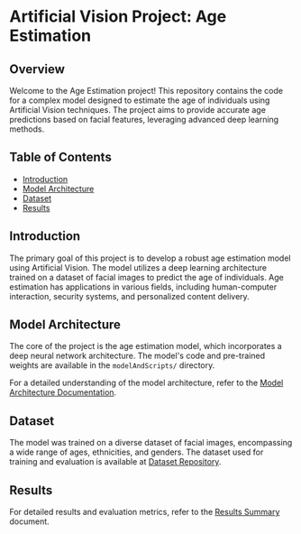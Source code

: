 # Artificial Vision Project: Age Estimation

## Overview

Welcome to the Age Estimation project! This repository contains the code for a complex model designed to estimate the age of individuals using Artificial Vision techniques. The project aims to provide accurate age predictions based on facial features, leveraging advanced deep learning methods.

## Table of Contents

- [Introduction](#introduction)
- [Model Architecture](#model-architecture)
- [Dataset](#dataset)
- [Results](#results)

## Introduction

The primary goal of this project is to develop a robust age estimation model using Artificial Vision. The model utilizes a deep learning architecture trained on a dataset of facial images to predict the age of individuals. Age estimation has applications in various fields, including human-computer interaction, security systems, and personalized content delivery.

## Model Architecture

The core of the project is the age estimation model, which incorporates a deep neural network architecture. The model's code and pre-trained weights are available in the `modelAndScripts/` directory.

For a detailed understanding of the model architecture, refer to the [Model Architecture Documentation](2023_GTA_Contest_Report_Template_Definitivo.pdf).

## Dataset

The model was trained on a diverse dataset of facial images, encompassing a wide range of ages, ethnicities, and genders. The dataset used for training and evaluation is available at [Dataset Repository](https://dataset-repo-url.com).

## Results

For detailed results and evaluation metrics, refer to the [Results Summary](2023_GTA_Contest_Report_Template_Definitivo.pdf) document.
